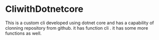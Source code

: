 # CliwithDotnetcore
This is a custom cli developed using dotnet core and has a capability of clonning repository from github.
it has function cli <gitdownload> <path> .
it has some more functions as well.

